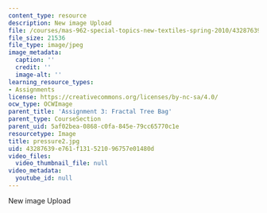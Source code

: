 ```yaml
---
content_type: resource
description: New image Upload
file: /courses/mas-962-special-topics-new-textiles-spring-2010/43287639e761f131521096757e01480d_pressure2.jpg
file_size: 21536
file_type: image/jpeg
image_metadata:
  caption: ''
  credit: ''
  image-alt: ''
learning_resource_types:
- Assignments
license: https://creativecommons.org/licenses/by-nc-sa/4.0/
ocw_type: OCWImage
parent_title: 'Assignment 3: Fractal Tree Bag'
parent_type: CourseSection
parent_uid: 5af02bea-0868-c0fa-845e-79cc65770c1e
resourcetype: Image
title: pressure2.jpg
uid: 43287639-e761-f131-5210-96757e01480d
video_files:
  video_thumbnail_file: null
video_metadata:
  youtube_id: null
---
```

New image Upload